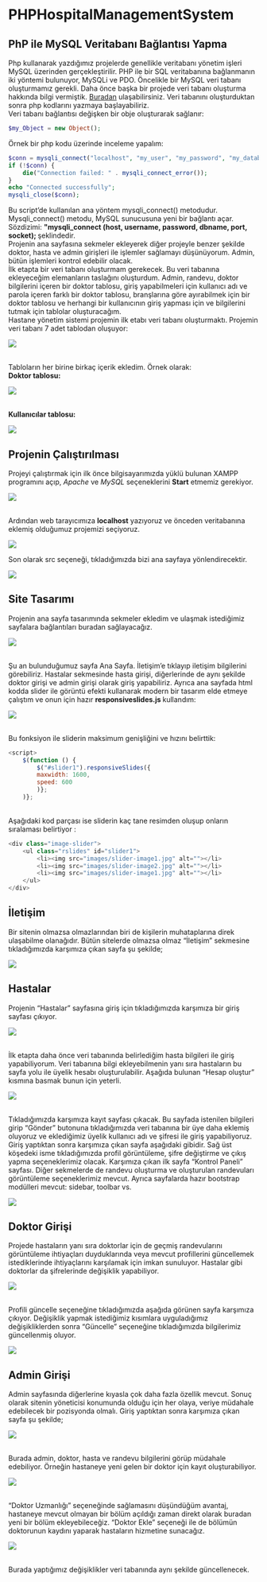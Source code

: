 # PHPHospitalManagementSystem
## PhP ile MySQL Veritabanı Bağlantısı Yapma
Php kullanarak yazdığımız projelerde genellikle veritabanı yönetim işleri MySQL üzerinden gerçekleştirilir. PHP ile bir SQL veritabanına bağlanmanın iki yöntemi bulunuyor, MySQLi ve PDO. Öncelikle bir MySQL veri tabanı oluşturmamız gerekli. Daha önce başka bir projede veri tabanı oluşturma hakkında bilgi vermiştik. [Buradan](https://github.com/shrgrl/JavaHospitalManagementSystem#mysql-veri-taban%C4%B1) ulaşabilirsiniz. Veri tabanını oluşturduktan sonra php kodlarını yazmaya başlayabiliriz.<br>
Veri tabanı bağlantısı değişken bir obje oluşturarak sağlanır:
```php
$my_Object = new Object();
```
Örnek bir php kodu üzerinde inceleme yapalım:
```php
$conn = mysqli_connect("localhost", "my_user", "my_password", "my_database");
if (!$conn) {
    die("Connection failed: " . mysqli_connect_error());
}
echo "Connected successfully";
mysqli_close($conn);
```
Bu script’de kullanılan ana yöntem mysqli_connect() metodudur. Mysqli_connect() metodu, MySQL sunucusuna yeni bir bağlantı açar.<br> 
Sözdizimi: <strong> "mysqli_connect (host, username, password, dbname, port, socket); </strong> şeklindedir.<br>
Projenin ana sayfasına sekmeler ekleyerek diğer projeyle benzer şekilde doktor, hasta ve admin girişleri ile işlemler sağlamayı düşünüyorum. Admin, bütün işlemleri kontrol edebilir olacak.<br>
İlk etapta bir veri tabanı oluşturmam gerekecek. Bu veri tabanına ekleyeceğim elemanların taslağını oluşturdum. Admin, randevu, doktor bilgilerini içeren bir doktor tablosu, giriş yapabilmeleri için kullanıcı adı ve parola içeren farklı bir doktor tablosu, branşlarına göre ayırabilmek için bir doktor tablosu ve herhangi bir kullanıcının giriş yapması için ve bilgilerini tutmak için tablolar oluşturacağım.
<br>Hastane yönetim sistemi projemin ilk etabı veri tabanı oluşturmaktı. Projemin veri tabanı 7 adet tablodan oluşuyor:

![](https://github.com/shrgrl/PHPHospitalManagementSystem/blob/master/images/image1.jpg)

<br>Tabloların her birine birkaç içerik ekledim. Örnek olarak:
<br><strong> Doktor tablosu: </strong>

![](https://github.com/shrgrl/PHPHospitalManagementSystem/blob/master/images/image2.jpg)

<br><strong> Kullanıcılar tablosu: </strong>

![](https://github.com/shrgrl/PHPHospitalManagementSystem/blob/master/images/image3.jpg)

## Projenin Çalıştırılması
Projeyi çalıştırmak için ilk önce bilgisayarımızda yüklü bulunan XAMPP programını açıp, <i>Apache</i> ve <i>MySQL</i> seçeneklerini <strong>Start</strong> etmemiz gerekiyor.

![](https://github.com/shrgrl/PHPHospitalManagementSystem/blob/master/images/img1.JPG)

<br>Ardından web tarayıcımıza <strong>localhost</strong> yazıyoruz ve önceden veritabanına eklemiş olduğumuz projemizi seçiyoruz.

![](https://github.com/shrgrl/PHPHospitalManagementSystem/blob/master/images/img2.JPG)

Son olarak src seçeneği, tıkladığımızda bizi ana sayfaya yönlendirecektir.

![](https://github.com/shrgrl/PHPHospitalManagementSystem/blob/master/images/img3.JPG)
## Site Tasarımı
Projenin ana sayfa tasarımında sekmeler ekledim ve ulaşmak istediğimiz sayfalara bağlantıları buradan sağlayacağız.

![](https://github.com/shrgrl/PHPHospitalManagementSystem/blob/master/images/image4.jpg)

<br>Şu an bulunduğumuz sayfa Ana Sayfa. İletişim’e tıklayıp iletişim bilgilerini görebiliriz. Hastalar sekmesinde hasta girişi, diğerlerinde de aynı şekilde doktor girişi ve admin girişi olarak giriş yapabiliriz. Ayrıca ana sayfada html kodda slider ile görüntü efekti kullanarak modern bir tasarım elde etmeye çalıştım ve onun için hazır <strong> responsiveslides.js </strong> kullandım:

![](https://github.com/shrgrl/PHPHospitalManagementSystem/blob/master/images/image5.jpg)

<br>Bu fonksiyon ile sliderin maksimum genişliğini ve hızını belirttik:
```javascript
<script>
    $(function () {
        $("#slider1").responsiveSlides({
        maxwidth: 1600,
        speed: 600
        )};
    )};
```
<br>Aşağıdaki kod parçası ise sliderin kaç tane resimden oluşup onların sıralaması belirtiyor :
```javascript
<div class="image-slider">
    <ul class="rslides" id="slider1">
        <li><img src="images/slider-image1.jpg" alt=""></li>
        <li><img src="images/slider-image2.jpg" alt=""></li>
        <li><img src="images/slider-image1.jpg" alt=""></li>
    </ul>
</div>
```
## İletişim
Bir sitenin olmazsa olmazlarından biri de kişilerin muhataplarına direk ulaşabilme olanağıdır. Bütün sitelerde olmazsa olmaz “İletişim” sekmesine tıkladığımızda karşımıza çıkan sayfa şu şekilde;

![](https://github.com/shrgrl/PHPHospitalManagementSystem/blob/master/images/image6.jpg)

## Hastalar
Projenin “Hastalar” sayfasına giriş için tıkladığımızda karşımıza bir giriş sayfası çıkıyor.

![](https://github.com/shrgrl/PHPHospitalManagementSystem/blob/master/images/image7.jpg)

<br>İlk etapta daha önce veri tabanında belirlediğim hasta bilgileri ile giriş yapabiliyorum. Veri tabanına bilgi ekleyebilmenin yanı sıra hastaların bu sayfa yolu ile üyelik hesabı oluşturulabilir. Aşağıda bulunan “Hesap oluştur” kısmına basmak bunun için yeterli. 

![](https://github.com/shrgrl/PHPHospitalManagementSystem/blob/master/images/image8.jpg)

<br>Tıkladığımızda karşımıza kayıt sayfası çıkacak. Bu sayfada istenilen bilgileri girip “Gönder” butonuna tıkladığımızda veri tabanına bir üye daha eklemiş oluyoruz ve eklediğimiz üyelik kullanıcı adı ve şifresi ile giriş yapabiliyoruz. Giriş yaptıktan sonra karşımıza çıkan sayfa aşağıdaki gibidir. Sağ üst köşedeki isme tıkladığımızda profil görüntüleme, şifre değiştirme ve çıkış yapma seçeneklerimiz olacak. Karşımıza çıkan ilk sayfa “Kontrol Paneli” sayfası. Diğer sekmelerde de randevu oluşturma ve oluşturulan randevuları görüntüleme seçeneklerimiz mevcut. Ayrıca sayfalarda hazır bootstrap modülleri mevcut: sidebar, toolbar vs.

![](https://github.com/shrgrl/PHPHospitalManagementSystem/blob/master/images/image9.jpg)

## Doktor Girişi
Projede hastaların yanı sıra doktorlar için de geçmiş randevularını görüntüleme ihtiyaçları duyduklarında veya mevcut profillerini güncellemek istediklerinde ihtiyaçlarını karşılamak için imkan sunuluyor. Hastalar gibi doktorlar da şifrelerinde değişiklik yapabiliyor.

![](https://github.com/shrgrl/PHPHospitalManagementSystem/blob/master/images/image10.jpg)

<br>Profili güncelle seçeneğine tıkladığımızda aşağıda görünen sayfa karşımıza çıkıyor. Değişiklik yapmak istediğimiz kısımlara uyguladığımız değişikliklerden sonra “Güncelle” seçeneğine tıkladığımızda bilgilerimiz güncellenmiş oluyor.

![](https://github.com/shrgrl/PHPHospitalManagementSystem/blob/master/images/image11.jpg)

## Admin Girişi
Admin sayfasında diğerlerine kıyasla çok daha fazla özellik mevcut. Sonuç olarak sitenin yöneticisi konumunda olduğu için her olaya, veriye müdahale edebilecek bir pozisyonda olmalı. Giriş yaptıktan sonra karşımıza çıkan sayfa şu şekilde;

![](https://github.com/shrgrl/PHPHospitalManagementSystem/blob/master/images/image12.jpg)

<br>Burada admin, doktor, hasta ve randevu bilgilerini görüp müdahale edebiliyor. Örneğin hastaneye yeni gelen bir doktor için kayıt oluşturabiliyor.

![](https://github.com/shrgrl/PHPHospitalManagementSystem/blob/master/images/image13.jpg)

<br>“Doktor Uzmanlığı” seçeneğinde sağlamasını düşündüğüm avantaj, hastaneye mevcut olmayan bir bölüm açıldığı zaman direkt olarak buradan yeni bir bölüm ekleyebileceğiz. “Doktor Ekle” seçeneği ile de bölümün doktorunun kaydını yaparak hastaların hizmetine sunacağız.

![](https://github.com/shrgrl/PHPHospitalManagementSystem/blob/master/images/image14.jpg)

<br>Burada yaptığımız değişiklikler veri tabanında aynı şekilde güncellenecek.
